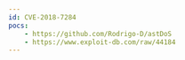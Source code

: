 ```yaml
---
id: CVE-2018-7284
pocs:
    - https://github.com/Rodrigo-D/astDoS
    - https://www.exploit-db.com/raw/44184
---
```

